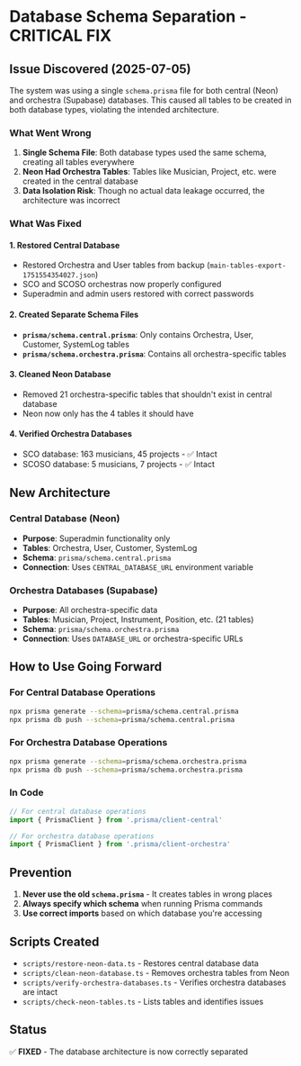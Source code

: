 # Database Schema Separation - CRITICAL FIX

## Issue Discovered (2025-07-05)

The system was using a single `schema.prisma` file for both central (Neon) and orchestra (Supabase) databases. This caused all tables to be created in both database types, violating the intended architecture.

### What Went Wrong
1. **Single Schema File**: Both database types used the same schema, creating all tables everywhere
2. **Neon Had Orchestra Tables**: Tables like Musician, Project, etc. were created in the central database
3. **Data Isolation Risk**: Though no actual data leakage occurred, the architecture was incorrect

### What Was Fixed

#### 1. Restored Central Database
- Restored Orchestra and User tables from backup (`main-tables-export-1751554354027.json`)
- SCO and SCOSO orchestras now properly configured
- Superadmin and admin users restored with correct passwords

#### 2. Created Separate Schema Files
- **`prisma/schema.central.prisma`**: Only contains Orchestra, User, Customer, SystemLog tables
- **`prisma/schema.orchestra.prisma`**: Contains all orchestra-specific tables

#### 3. Cleaned Neon Database
- Removed 21 orchestra-specific tables that shouldn't exist in central database
- Neon now only has the 4 tables it should have

#### 4. Verified Orchestra Databases
- SCO database: 163 musicians, 45 projects - ✅ Intact
- SCOSO database: 5 musicians, 7 projects - ✅ Intact

## New Architecture

### Central Database (Neon)
- **Purpose**: Superadmin functionality only
- **Tables**: Orchestra, User, Customer, SystemLog
- **Schema**: `prisma/schema.central.prisma`
- **Connection**: Uses `CENTRAL_DATABASE_URL` environment variable

### Orchestra Databases (Supabase)
- **Purpose**: All orchestra-specific data
- **Tables**: Musician, Project, Instrument, Position, etc. (21 tables)
- **Schema**: `prisma/schema.orchestra.prisma`
- **Connection**: Uses `DATABASE_URL` or orchestra-specific URLs

## How to Use Going Forward

### For Central Database Operations
```bash
npx prisma generate --schema=prisma/schema.central.prisma
npx prisma db push --schema=prisma/schema.central.prisma
```

### For Orchestra Database Operations
```bash
npx prisma generate --schema=prisma/schema.orchestra.prisma
npx prisma db push --schema=prisma/schema.orchestra.prisma
```

### In Code
```typescript
// For central database operations
import { PrismaClient } from '.prisma/client-central'

// For orchestra database operations
import { PrismaClient } from '.prisma/client-orchestra'
```

## Prevention

1. **Never use the old `schema.prisma`** - It creates tables in wrong places
2. **Always specify which schema** when running Prisma commands
3. **Use correct imports** based on which database you're accessing

## Scripts Created

- `scripts/restore-neon-data.ts` - Restores central database data
- `scripts/clean-neon-database.ts` - Removes orchestra tables from Neon
- `scripts/verify-orchestra-databases.ts` - Verifies orchestra databases are intact
- `scripts/check-neon-tables.ts` - Lists tables and identifies issues

## Status

✅ **FIXED** - The database architecture is now correctly separated